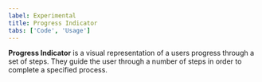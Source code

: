 ```yaml
---
label: Experimental
title: Progress Indicator
tabs: ['Code', 'Usage']
---
```


<page-intro>**Progress Indicator** is a visual representation of a users progress through a set of steps. They guide the user through a number of steps in order to complete a specified process.</page-intro>

<component
    name="Experimental Progress Indicator"
    component="progress-indicator"
    variation="progress-indicator"
    experimental="true"
    >
</component>
<component-docs component="progress-indicator" experimental="true"></component-docs>
